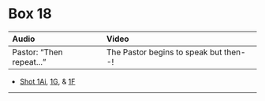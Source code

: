 # Box 18

| Audio | Video |
|:---|:---|
| Pastor: “Then repeat...” | The Pastor begins to speak but then--! |

* [Shot 1Ai](1Ai.md), [1G](1G.md), & [1F](1F.md)

- - - - -